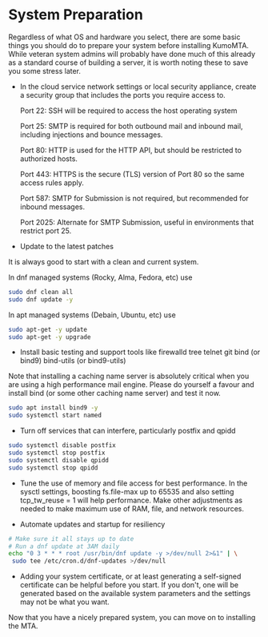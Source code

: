# System Preparation

Regardless of what OS and hardware you select, there are some basic things you should do to prepare your system before installing KumoMTA. While veteran system admins will probably have done much of this already as a standard course of building a server, it is worth noting these to save you some stress later.

* In the cloud service network settings or local security appliance, create a security group that includes the ports you require access to.

    Port 22: SSH will be required to access the host operating system

    Port 25: SMTP is required for both outbound mail and inbound mail, including injections and bounce messages.

    Port 80: HTTP is used for the HTTP API, but should be restricted to authorized hosts.

    Port 443: HTTPS is the secure (TLS) version of Port 80 so the same access rules apply.

    Port 587: SMTP for Submission is not required, but recommended for inbound messages.

    Port 2025: Alternate for SMTP Submission, useful in environments that restrict port 25.

* Update to the latest patches

It is always good to start with a clean and current system.

In dnf managed systems (Rocky, Alma, Fedora, etc) use

```bash
sudo dnf clean all
sudo dnf update -y
```

In apt managed systems (Debain, Ubuntu, etc) use

```bash
sudo apt-get -y update
sudo apt-get -y upgrade
```

* Install basic testing and support tools like firewalld tree telnet git bind (or bind9) bind-utils (or bind9-utils)

Note that installing a caching name server is absolutely critical when you are using a high performance mail engine.  Please do yourself a favour and install bind (or some other caching name server) and test it now.

```bash
sudo apt install bind9 -y
sudo systemctl start named
```

* Turn off services that can interfere, particularly postfix and qpidd

```bash
sudo systemctl disable postfix
sudo systemctl stop postfix
sudo systemctl disable qpidd
sudo systemctl stop qpidd
```

* Tune the use of memory and file access for best performance. In the sysctl settings, boosting fs.file-max up to 65535 and also setting tcp_tw_reuse = 1 will help performance.  Make other adjustments as needed to make maximum use of RAM, file, and network resources.

* Automate updates and startup for resiliency

```bash
# Make sure it all stays up to date
# Run a dnf update at 3AM daily
echo "0 3 * * * root /usr/bin/dnf update -y >/dev/null 2>&1" | \
 sudo tee /etc/cron.d/dnf-updates >/dev/null
```

* Adding your system certificate, or at least generating a self-signed certificate can be helpful before you start.  If you don't, one will be generated based on the available system parameters and the settings may not be what you want.

Now that you have a nicely prepared system, you can move on to installing the MTA.

